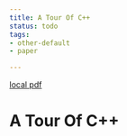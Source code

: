 ```yaml
---
title: A Tour Of C++
status: todo
tags:
- other-default
- paper

---
```


[local pdf](../../../pdfs/A-Tour-of-C%2B%2B.pdf)

# A Tour Of C++
